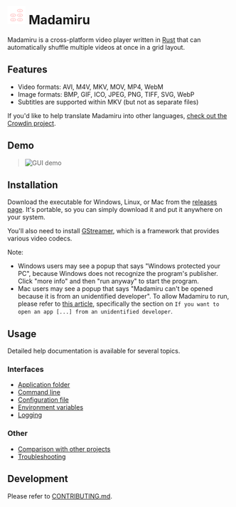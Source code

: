 # ![Logo](assets/icon.svg) Madamiru
Madamiru is a cross-platform video player written in [Rust](https://www.rust-lang.org)
that can automatically shuffle multiple videos at once in a grid layout.

## Features
* Video formats: AVI, M4V, MKV, MOV, MP4, WebM
* Image formats: BMP, GIF, ICO, JPEG, PNG, TIFF, SVG, WebP
* Subtitles are supported within MKV (but not as separate files)

If you'd like to help translate Madamiru into other languages,
[check out the Crowdin project](https://crowdin.com/project/madamiru).

## Demo
> ![GUI demo](docs/demo-gui.gif)

## Installation
Download the executable for Windows, Linux, or Mac from the
[releases page](https://github.com/mtkennerly/madamiru/releases).
It's portable, so you can simply download it and put it anywhere on your system.

You'll also need to install [GStreamer](https://gstreamer.freedesktop.org/download),
which is a framework that provides various video codecs.

<!--
If you prefer, Madamiru is also available via
[Winget, Scoop, Flatpak, and Cargo](docs/help/installation.md).
-->

Note:

* Windows users may see a popup that says
  "Windows protected your PC",
  because Windows does not recognize the program's publisher.
  Click "more info" and then "run anyway" to start the program.
* Mac users may see a popup that says
  "Madamiru can't be opened because it is from an unidentified developer".
  To allow Madamiru to run, please refer to [this article](https://support.apple.com/en-us/102445),
  specifically the section on `If you want to open an app [...] from an unidentified developer`.

## Usage
Detailed help documentation is available for several topics.

### Interfaces
* [Application folder](/docs/help/application-folder.md)
* [Command line](/docs/help/command-line.md)
* [Configuration file](/docs/help/configuration-file.md)
* [Environment variables](/docs/help/environment-variables.md)
* [Logging](/docs/help/logging.md)

### Other
* [Comparison with other projects](/docs/help/comparison-with-other-projects.md)
* [Troubleshooting](/docs/help/troubleshooting.md)

## Development
Please refer to [CONTRIBUTING.md](./CONTRIBUTING.md).
